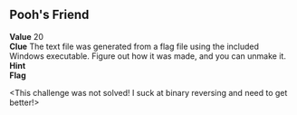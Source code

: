 ## Pooh's Friend
**Value** 20  
**Clue** The text file was generated from a flag file using the included Windows executable. Figure out how it was made, and you can unmake it.  
**Hint**  
**Flag**  

<This challenge was not solved!  I suck at binary reversing and need to get better!>
